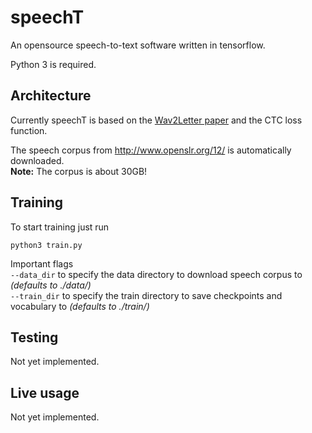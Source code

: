 # speechT
An opensource speech-to-text software written in tensorflow.

Python 3 is required.

## Architecture
Currently speechT is based on the [Wav2Letter paper](https://arxiv.org/abs/1609.03193) and the CTC loss function.

The speech corpus from http://www.openslr.org/12/ is automatically downloaded.  
**Note:** The corpus is about 30GB!

## Training
To start training just run
```
python3 train.py
```

Important flags  
`--data_dir` to specify the data directory to download speech corpus to *(defaults to ./data/)*  
`--train_dir` to specify the train directory to save checkpoints and vocabulary to *(defaults to ./train/)*  

## Testing

Not yet implemented.

## Live usage

Not yet implemented.
